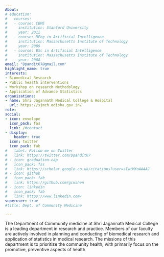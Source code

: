 ```yaml
---
About: 
# education:
#   courses:
#   - course: CBME
#     institution: Stanford University
#     year: 2012
#   - course: MEng in Artificial Intelligence
#     institution: Massachusetts Institute of Technology
#     year: 2009
#   - course: BSc in Artificial Intelligence
#     institution: Massachusetts Institute of Technology
#     year: 2008
email: "Dpandit07@gmail.com"
highlight_name: true
interests:
- Biomedical Research
- Public health interventions
- Workshop on research Methodology
- Application of Advance Statistics
organizations:
- name: Shri Jagannath Medical College & Hospital
  url: https://sjmch.odisha.gov.in/
role:
social:
- icon: envelope
  icon_pack: fas
  link: /#contact
- display:
    header: true
  icon: twitter
  icon_pack: fab
#   label: Follow me on Twitter
#   link: https://twitter.com/Dpandit07
# - icon: graduation-cap
#   icon_pack: fas
#   link: https://scholar.google.co.uk/citations?user=sIwtMXoAAAAJ
# - icon: github
#   icon_pack: fab
#   link: https://github.com/gcushen
# - icon: linkedin
#   icon_pack: fab
#   link: https://www.linkedin.com/
superuser: true
#title: Dept. of Community Medicine

---
```


The Department of Community medicine at Shri Jagannath Medical College is a leading department in research and practice. Members of our faculty are actively involved in planning and conducting of biomedical research and application of statistics in medical research. The missions of this department is to prioritize the community health, with primarily focus on the promotive, preventive aspects of health. 



 

